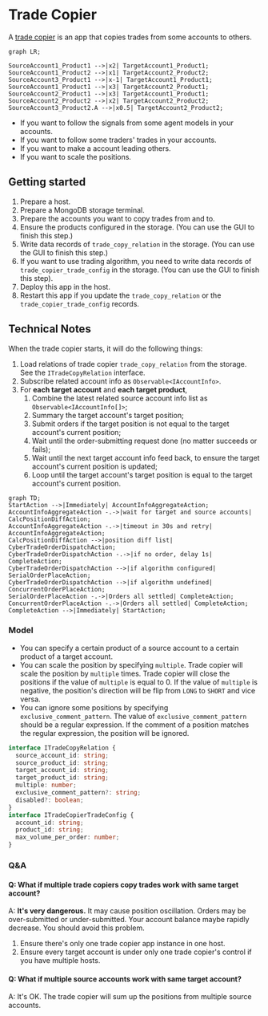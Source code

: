 # Trade Copier

A [trade copier](https://github.com/No-Trade-No-Life/Yuan/tree/main/apps/trade-copier) is an app that copies trades from some accounts to others.

```mermaid
graph LR;

SourceAccount1_Product1 -->|x2| TargetAccount1_Product1;
SourceAccount1_Product2 -->|x1| TargetAccount2_Product2;
SourceAccount3_Product1 -->|x-1| TargetAccount1_Product1;
SourceAccount1_Product1 -->|x3| TargetAccount2_Product1;
SourceAccount2_Product1 -->|x3| TargetAccount1_Product1;
SourceAccount2_Product2 -->|x2| TargetAccount2_Product2;
SourceAccount3_Product2.A -->|x0.5| TargetAccount2_Product2;
```

- If you want to follow the signals from some agent models in your accounts.
- If you want to follow some traders' trades in your accounts.
- If you want to make a account leading others.
- If you want to scale the positions.

## Getting started

1. Prepare a host.
2. Prepare a MongoDB storage terminal.
3. Prepare the accounts you want to copy trades from and to.
4. Ensure the products configured in the storage. (You can use the GUI to finish this step.)
5. Write data records of `trade_copy_relation` in the storage. (You can use the GUI to finish this step.)
6. If you want to use trading algorithm, you need to write data records of `trade_copier_trade_config` in the storage. (You can use the GUI to finish this step).
7. Deploy this app in the host.
8. Restart this app if you update the `trade_copy_relation` or the `trade_copier_trade_config` records.

## Technical Notes

When the trade copier starts, it will do the following things:

1. Load relations of trade copier `trade_copy_relation` from the storage. See the `ITradeCopyRelation` interface.
2. Subscribe related account info as `Observable<IAccountInfo>`.
3. For **each target account** and **each target product**,
   1. Combine the latest related source account info list as `Observable<IAccountInfo[]>`;
   2. Summary the target account's target position;
   3. Submit orders if the target position is not equal to the target account's current position;
   4. Wait until the order-submitting request done (no matter succeeds or fails);
   5. Wait until the next target account info feed back, to ensure the target account's current position is updated;
   6. Loop until the target account's target position is equal to the target account's current position.

```mermaid
graph TD;
StartAction -->|Immediately| AccountInfoAggregateAction;
AccountInfoAggregateAction -.->|wait for target and source accounts| CalcPositionDiffAction;
AccountInfoAggregateAction -.->|timeout in 30s and retry| AccountInfoAggregateAction;
CalcPositionDiffAction -->|position diff list| CyberTradeOrderDispatchAction;
CyberTradeOrderDispatchAction -.->|if no order, delay 1s| CompleteAction;
CyberTradeOrderDispatchAction -->|if algorithm configured| SerialOrderPlaceAction;
CyberTradeOrderDispatchAction -->|if algorithm undefined| ConcurrentOrderPlaceAction;
SerialOrderPlaceAction -.->|Orders all settled| CompleteAction;
ConcurrentOrderPlaceAction -.->|Orders all settled| CompleteAction;
CompleteAction -->|Immediately| StartAction;
```

### Model

- You can specify a certain product of a source account to a certain product of a target account.
- You can scale the position by specifying `multiple`. Trade copier will scale the position by `multiple` times. Trade copier will close the positions if the value of `multiple` is equal to 0. If the value of `multiple` is negative, the position's direction will be flip from `LONG` to `SHORT` and vice versa.
- You can ignore some positions by specifying `exclusive_comment_pattern`. The value of `exclusive_comment_pattern` should be a regular expression. If the comment of a position matches the regular expression, the position will be ignored.

```ts
interface ITradeCopyRelation {
  source_account_id: string;
  source_product_id: string;
  target_account_id: string;
  target_product_id: string;
  multiple: number;
  exclusive_comment_pattern?: string;
  disabled?: boolean;
}
interface ITradeCopierTradeConfig {
  account_id: string;
  product_id: string;
  max_volume_per_order: number;
}
```

### Q&A

#### Q: What if multiple trade copiers copy trades work with same target account?

A: **It's very dangerous.** It may cause position oscillation. Orders may be over-submitted or under-submitted. Your account balance maybe rapidly decrease. You should avoid this problem.

1. Ensure there's only one trade copier app instance in one host.
2. Ensure every target account is under only one trade copier's control if you have multiple hosts.

#### Q: What if multiple source accounts work with same target account?

A: It's OK. The trade copier will sum up the positions from multiple source accounts.
